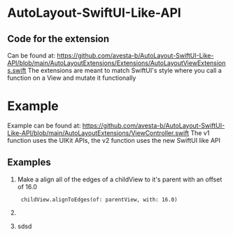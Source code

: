 # AutoLayout-SwiftUI-Like-API

## Code for the extension
Can be found at: https://github.com/avesta-b/AutoLayout-SwiftUI-Like-API/blob/main/AutoLayoutExtensions/Extensions/AutoLayoutViewExtensions.swift
The extensions are meant to match SwiftUI's style where you call a function on a View and mutate it functionally

# Example
Example can be found at: https://github.com/avesta-b/AutoLayout-SwiftUI-Like-API/blob/main/AutoLayoutExtensions/ViewController.swift
The v1 function uses the UIKit APIs, the v2 function uses the new SwiftUI like API

## Examples

1. Make a align all of the edges of a childView to it's parent with an offset of 16.0

        childView.alignToEdges(of: parentView, with: 16.0)

2. 

3. sdsd


